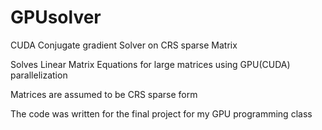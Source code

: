 # GPUsolver
CUDA Conjugate gradient Solver on CRS sparse Matrix

Solves Linear Matrix Equations for large matrices using GPU(CUDA) parallelization

Matrices are assumed to be CRS sparse form

The code was written for the final project for my GPU programming class
